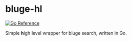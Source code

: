 # bluge-hl

[![Go Reference](https://pkg.go.dev/badge/github.com/dys2p/go-bluge-hl.svg)](https://pkg.go.dev/github.com/dys2p/go-bluge-hl)

Simple **h**igh **l**evel wrapper for bluge search, written in Go.
